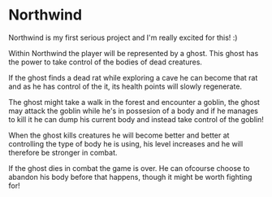 # Northwind
Northwind is my first serious project and I'm really excited for this! :)

Within Northwind the player will be represented by a ghost. This ghost has the power to take control of the bodies of dead creatures.

If the ghost finds a dead rat while exploring a cave he can become that rat and as he has control of the it, its health points will slowly regenerate.

The ghost might take a walk in the forest and encounter a goblin, the ghost may attack the goblin while he's in possesion of a body and if he manages to kill it he can dump his current body and instead take control of the goblin!

When the ghost kills creatures he will become better and better at controlling the type of body he is using, his level increases and he will therefore be stronger in combat.

If the ghost dies in combat the game is over. He can ofcourse choose to abandon his body before that happens, though it might be worth fighting for!

